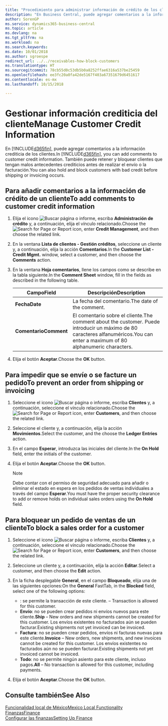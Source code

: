 ```yaml
---
title: "Procedimiento para administrar información de crédito de los clientes"
description: "En Business Central, puede agregar comentarios a la información crediticia de los clientes. También puede retener y bloquear clientes que tengan malos antecedentes crediticios antes de realizar el envío o la facturación."
author: SorenGP
ms.service: dynamics365-business-central
ms.topic: article
ms.devlang: na
ms.tgt_pltfrm: na
ms.workload: na
ms.search.keywords: 
ms.date: 10/01/2018
ms.author: sgroespe
redirect_url: ../../receivables-how-block-customers
ms.translationtype: HT
ms.sourcegitcommit: 78cb55d0c53db5b0a8252ffae6316a537be25459
ms.openlocfilehash: ee3fc20a0fa42de5167f403a67351679d6451617
ms.contentlocale: es-mx
ms.lasthandoff: 10/15/2018

---
```

# <a name="manage-customer-credit-information"></a><span data-ttu-id="63bc9-104">Gestionar información crediticia del cliente</span><span class="sxs-lookup"><span data-stu-id="63bc9-104">Manage Customer Credit Information</span></span>
<span data-ttu-id="63bc9-105">En [!INCLUDE[d365fin](../../includes/d365fin_md.md)], puede agregar comentarios a la información crediticia de los clientes.</span><span class="sxs-lookup"><span data-stu-id="63bc9-105">In [!INCLUDE[d365fin](../../includes/d365fin_md.md)], you can add comments to customer credit information.</span></span> <span data-ttu-id="63bc9-106">También puede retener y bloquear clientes que tengan malos antecedentes crediticios antes de realizar el envío o la facturación.</span><span class="sxs-lookup"><span data-stu-id="63bc9-106">You can also hold and block customers with bad credit before shipping or invoicing occurs.</span></span>  

## <a name="to-add-comments-to-customer-credit-information"></a><span data-ttu-id="63bc9-107">Para añadir comentarios a la información de crédito de un cliente</span><span class="sxs-lookup"><span data-stu-id="63bc9-107">To add comments to customer credit information</span></span>  
1.  <span data-ttu-id="63bc9-108">Elija el icono ![Buscar página o informe](../../media/ui-search/search_small.png "icono de Buscar página o informe"), escriba **Administración de crédito** y, a continuación, elija el vínculo relacionado.</span><span class="sxs-lookup"><span data-stu-id="63bc9-108">Choose the ![Search for Page or Report](../../media/ui-search/search_small.png "Search for Page or Report icon") icon, enter **Credit Management**, and then choose the related link.</span></span>  
2.  <span data-ttu-id="63bc9-109">En la ventana **Lista de clientes - Gestión créditos**, seleccione un cliente y, a continuación, elija la acción **Comentarios**.</span><span class="sxs-lookup"><span data-stu-id="63bc9-109">In the **Customer List - Credit Mgmt.** window, select a customer, and then choose the **Comments** action.</span></span>  
3.  <span data-ttu-id="63bc9-110">En la ventana **Hoja comentarios**, llene los campos como se describe en la tabla siguiente.</span><span class="sxs-lookup"><span data-stu-id="63bc9-110">In the **Comment Sheet** window, fill in the fields as described in the following table.</span></span>  

    |<span data-ttu-id="63bc9-111">Campo</span><span class="sxs-lookup"><span data-stu-id="63bc9-111">Field</span></span>|<span data-ttu-id="63bc9-112">Descripción</span><span class="sxs-lookup"><span data-stu-id="63bc9-112">Description</span></span>|  
    |---------------------------------|---------------------------------------|  
    |<span data-ttu-id="63bc9-113">**Fecha**</span><span class="sxs-lookup"><span data-stu-id="63bc9-113">**Date**</span></span>|<span data-ttu-id="63bc9-114">La fecha del comentario.</span><span class="sxs-lookup"><span data-stu-id="63bc9-114">The date of the comment.</span></span>|  
    |<span data-ttu-id="63bc9-115">**Comentario**</span><span class="sxs-lookup"><span data-stu-id="63bc9-115">**Comment**</span></span>|<span data-ttu-id="63bc9-116">El comentario sobre el cliente.</span><span class="sxs-lookup"><span data-stu-id="63bc9-116">The comment about the customer.</span></span> <span data-ttu-id="63bc9-117">Puede introducir un máximo de 80 caracteres alfanuméricos.</span><span class="sxs-lookup"><span data-stu-id="63bc9-117">You can enter a maximum of 80 alphanumeric characters.</span></span>|  

4.  <span data-ttu-id="63bc9-118">Elija el botón **Aceptar**.</span><span class="sxs-lookup"><span data-stu-id="63bc9-118">Choose the **OK** button.</span></span>  

## <a name="to-prevent-an-order-from-shipping-or-invoicing"></a><span data-ttu-id="63bc9-119">Para impedir que se envíe o se facture un pedido</span><span class="sxs-lookup"><span data-stu-id="63bc9-119">To prevent an order from shipping or invoicing</span></span>  
1.  <span data-ttu-id="63bc9-120">Seleccione el icono ![Buscar página o informe](../../media/ui-search/search_small.png "icono Buscar página o informe"), escriba **Clientes** y, a continuación, seleccione el vínculo relacionado.</span><span class="sxs-lookup"><span data-stu-id="63bc9-120">Choose the ![Search for Page or Report](../../media/ui-search/search_small.png "Search for Page or Report icon") icon, enter **Customers**, and then choose the related link.</span></span>  
2.  <span data-ttu-id="63bc9-121">Seleccione el cliente y, a continuación, elija la acción **Movimientos**.</span><span class="sxs-lookup"><span data-stu-id="63bc9-121">Select the customer, and the choose the **Ledger Entries** action.</span></span>  
3.  <span data-ttu-id="63bc9-122">En el campo **Esperar**, introduzca las iniciales del cliente.</span><span class="sxs-lookup"><span data-stu-id="63bc9-122">In the **On Hold** field, enter the initials of the customer.</span></span>  
4.  <span data-ttu-id="63bc9-123">Elija el botón **Aceptar**.</span><span class="sxs-lookup"><span data-stu-id="63bc9-123">Choose the **OK** button.</span></span>  

    > [!NOTE]  
    >  <span data-ttu-id="63bc9-124">Debe contar con el permiso de seguridad adecuado para añadir o eliminar el estado en espera en los pedidos de ventas individuales a través del campo **Esperar**.</span><span class="sxs-lookup"><span data-stu-id="63bc9-124">You must have the proper security clearance to add or remove holds on individual sales orders using the **On Hold** field.</span></span>  

## <a name="to-block-a-sales-order-for-a-customer"></a><span data-ttu-id="63bc9-125">Para bloquear un pedido de ventas de un cliente</span><span class="sxs-lookup"><span data-stu-id="63bc9-125">To block a sales order for a customer</span></span>  
1.  <span data-ttu-id="63bc9-126">Seleccione el icono ![Buscar página o informe](../../media/ui-search/search_small.png "icono Buscar página o informe"), escriba **Clientes** y, a continuación, seleccione el vínculo relacionado.</span><span class="sxs-lookup"><span data-stu-id="63bc9-126">Choose the ![Search for Page or Report](../../media/ui-search/search_small.png "Search for Page or Report icon") icon, enter **Customers**, and then choose the related link.</span></span>  
2.  <span data-ttu-id="63bc9-127">Seleccione un cliente y, a continuación, elija la acción **Editar**.</span><span class="sxs-lookup"><span data-stu-id="63bc9-127">Select a customer, and then choose the **Edit** action.</span></span>  
3.  <span data-ttu-id="63bc9-128">En la ficha desplegable **General**, en el campo **Bloqueado**, elija una de las siguientes opciones:</span><span class="sxs-lookup"><span data-stu-id="63bc9-128">On the **General** FastTab, in the **Blocked** field, select one of the following options:</span></span>  

    -   <span data-ttu-id="63bc9-129">**<Blank>**: se permite la transacción de este cliente.</span><span class="sxs-lookup"><span data-stu-id="63bc9-129">**<Blank>** – Transaction is allowed for this customer.</span></span>  
    -   <span data-ttu-id="63bc9-130">**Envío**: no se pueden crear pedidos ni envíos nuevos para este cliente.</span><span class="sxs-lookup"><span data-stu-id="63bc9-130">**Ship** – New orders and new shipments cannot be created for this customer.</span></span> <span data-ttu-id="63bc9-131">Los envíos existentes no facturados aún se pueden facturar.</span><span class="sxs-lookup"><span data-stu-id="63bc9-131">Existing shipments not yet invoiced can be invoiced.</span></span>  
    -   <span data-ttu-id="63bc9-132">**Factura**: no se pueden crear pedidos, envíos ni facturas nuevas para este cliente.</span><span class="sxs-lookup"><span data-stu-id="63bc9-132">**Invoice** – New orders, new shipments, and new invoices cannot be created for this customer.</span></span> <span data-ttu-id="63bc9-133">Los envíos existentes no facturados aún no se pueden facturar.</span><span class="sxs-lookup"><span data-stu-id="63bc9-133">Existing shipments not yet invoiced cannot be invoiced.</span></span>  
    -   <span data-ttu-id="63bc9-134">**Todo**: no se permite ningún asiento para este cliente, incluso pagos.</span><span class="sxs-lookup"><span data-stu-id="63bc9-134">**All** – No transaction is allowed for this customer, including payments.</span></span>  
4.  <span data-ttu-id="63bc9-135">Elija el botón **Aceptar**.</span><span class="sxs-lookup"><span data-stu-id="63bc9-135">Choose the **OK** button.</span></span>  

## <a name="see-also"></a><span data-ttu-id="63bc9-136">Consulte también</span><span class="sxs-lookup"><span data-stu-id="63bc9-136">See Also</span></span>  
[<span data-ttu-id="63bc9-137">Funcionalidad local de México</span><span class="sxs-lookup"><span data-stu-id="63bc9-137">Mexico Local Functionality</span></span>](mexico-local-functionality.md)  
[<span data-ttu-id="63bc9-138">Finanzas</span><span class="sxs-lookup"><span data-stu-id="63bc9-138">Finance</span></span>](../../finance.md)  
[<span data-ttu-id="63bc9-139">Configurar las finanzas</span><span class="sxs-lookup"><span data-stu-id="63bc9-139">Setting Up Finance</span></span>](../../finance.md)

